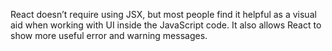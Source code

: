 React doesn’t require using JSX, but most people find it helpful as a visual aid when working with UI
 inside the JavaScript code. It also allows React to show more useful error and warning messages.